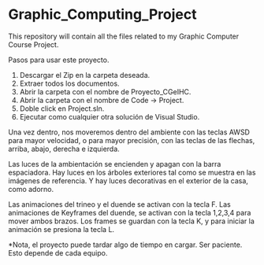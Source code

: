 # Graphic_Computing_Project
This repository will contain all the files related to my Graphic Computer Course Project.

Pasos para usar este proyecto.
1. Descargar el Zip en la carpeta deseada.
2. Extraer todos los documentos.
3. Abrir la carpeta con el nombre de Proyecto_CGeIHC.
4. Abrir la carpeta con el nombre de Code -> Project.
5. Doble click en Project.sln.
6. Ejecutar como cualquier otra solución de Visual Studio.

Una vez dentro, nos moveremos dentro del ambiente con las teclas AWSD para mayor velocidad, o para mayor precisión,
con las teclas de las flechas, arriba, abajo, derecha e izquierda.

Las luces de la ambientación se encienden y apagan con la barra espaciadora. Hay luces en los árboles exteriores tal
como se muestra en las imágenes de referencia.
Y hay luces decorativas en el exterior de la casa, como adorno.

Las animaciones del trineo y el duende se activan con la tecla F.
Las animaciones de Keyframes del duende, se activan con la tecla 1,2,3,4 para mover ambos brazos. Los frames se 
guardan con la tecla K, y para iniciar la animación se presiona la tecla L.

*Nota, el proyecto puede tardar algo de tiempo en cargar. Ser paciente. Esto depende de cada equipo.